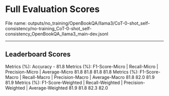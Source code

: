 # Full Evaluation Scores

File name: outputs/no_training/OpenBookQA/llama3/CoT-0-shot_self-consistency/no-training_CoT-0-shot_self-consistency_OpenBookQA_llama3_main-dev.jsonl


---

## Leaderboard Scores

Metrics (%): Accuracy - 81.8
Metrics (%): F1-Score-Micro | Recall-Micro | Precision-Micro | Average-Micro
                81.8        81.8          81.8        81.8
Metrics (%): F1-Score-Macro | Recall-Macro | Precision-Macro | Average-Macro
                81.8        82.0          81.9        81.9
Metrics (%): F1-Score-Weighted | Recall-Weighted | Precision-Weighted | Average-Weighted
                81.9        81.8          82.3        82.0
